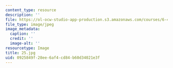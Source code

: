 ```yaml
---
content_type: resource
description: ''
file: https://ol-ocw-studio-app-production.s3.amazonaws.com/courses/6-451-principles-of-digital-communication-ii-spring-2005/0925849f28ee6af4cd84b60d34021e3f_25.jpg
file_type: image/jpeg
image_metadata:
  caption: ''
  credit: ''
  image-alt: ''
resourcetype: Image
title: 25.jpg
uid: 0925849f-28ee-6af4-cd84-b60d34021e3f
---
```

